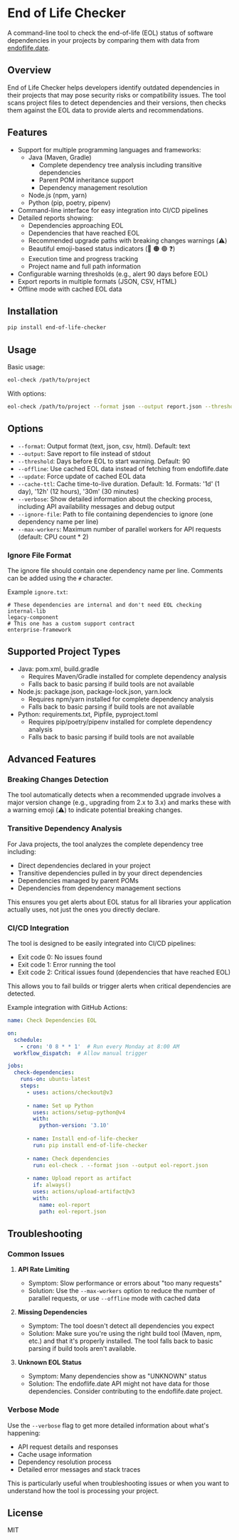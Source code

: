 # End of Life Checker

A command-line tool to check the end-of-life (EOL) status of software dependencies in your projects by comparing them with data from [endoflife.date](https://endoflife.date/).

## Overview

End of Life Checker helps developers identify outdated dependencies in their projects that may pose security risks or compatibility issues. The tool scans project files to detect dependencies and their versions, then checks them against the EOL data to provide alerts and recommendations.

## Features

- Support for multiple programming languages and frameworks:
  - Java (Maven, Gradle)
    - Complete dependency tree analysis including transitive dependencies
    - Parent POM inheritance support
    - Dependency management resolution
  - Node.js (npm, yarn)
  - Python (pip, poetry, pipenv)
- Command-line interface for easy integration into CI/CD pipelines
- Detailed reports showing:
  - Dependencies approaching EOL
  - Dependencies that have reached EOL
  - Recommended upgrade paths with breaking changes warnings (⚠️)
  - Beautiful emoji-based status indicators (🔴 🟠 🟢 ❓)
  - Execution time and progress tracking
  - Project name and full path information
- Configurable warning thresholds (e.g., alert 90 days before EOL)
- Export reports in multiple formats (JSON, CSV, HTML)
- Offline mode with cached EOL data

## Installation

```bash
pip install end-of-life-checker
```

## Usage

Basic usage:

```bash
eol-check /path/to/project
```

With options:

```bash
eol-check /path/to/project --format json --output report.json --threshold 180
```

## Options

- `--format`: Output format (text, json, csv, html). Default: text
- `--output`: Save report to file instead of stdout
- `--threshold`: Days before EOL to start warning. Default: 90
- `--offline`: Use cached EOL data instead of fetching from endoflife.date
- `--update`: Force update of cached EOL data
- `--cache-ttl`: Cache time-to-live duration. Default: 1d. Formats: '1d' (1 day), '12h' (12 hours), '30m' (30 minutes)
- `--verbose`: Show detailed information about the checking process, including API availability messages and debug output
- `--ignore-file`: Path to file containing dependencies to ignore (one dependency name per line)
- `--max-workers`: Maximum number of parallel workers for API requests (default: CPU count * 2)

### Ignore File Format

The ignore file should contain one dependency name per line. Comments can be added using the `#` character.

Example `ignore.txt`:
```
# These dependencies are internal and don't need EOL checking
internal-lib
legacy-component
# This one has a custom support contract
enterprise-framework
```

## Supported Project Types

- Java: pom.xml, build.gradle
  - Requires Maven/Gradle installed for complete dependency analysis
  - Falls back to basic parsing if build tools are not available
- Node.js: package.json, package-lock.json, yarn.lock
  - Requires npm/yarn installed for complete dependency analysis
  - Falls back to basic parsing if build tools are not available
- Python: requirements.txt, Pipfile, pyproject.toml
  - Requires pip/poetry/pipenv installed for complete dependency analysis
  - Falls back to basic parsing if build tools are not available

## Advanced Features

### Breaking Changes Detection

The tool automatically detects when a recommended upgrade involves a major version change (e.g., upgrading from 2.x to 3.x) and marks these with a warning emoji (⚠️) to indicate potential breaking changes.

### Transitive Dependency Analysis

For Java projects, the tool analyzes the complete dependency tree including:
- Direct dependencies declared in your project
- Transitive dependencies pulled in by your direct dependencies
- Dependencies managed by parent POMs
- Dependencies from dependency management sections

This ensures you get alerts about EOL status for all libraries your application actually uses, not just the ones you directly declare.

### CI/CD Integration

The tool is designed to be easily integrated into CI/CD pipelines:
- Exit code 0: No issues found
- Exit code 1: Error running the tool
- Exit code 2: Critical issues found (dependencies that have reached EOL)

This allows you to fail builds or trigger alerts when critical dependencies are detected.

Example integration with GitHub Actions:
```yaml
name: Check Dependencies EOL

on:
  schedule:
    - cron: '0 8 * * 1'  # Run every Monday at 8:00 AM
  workflow_dispatch:  # Allow manual trigger

jobs:
  check-dependencies:
    runs-on: ubuntu-latest
    steps:
      - uses: actions/checkout@v3
      
      - name: Set up Python
        uses: actions/setup-python@v4
        with:
          python-version: '3.10'
          
      - name: Install end-of-life-checker
        run: pip install end-of-life-checker
        
      - name: Check dependencies
        run: eol-check . --format json --output eol-report.json
        
      - name: Upload report as artifact
        if: always()
        uses: actions/upload-artifact@v3
        with:
          name: eol-report
          path: eol-report.json
```

## Troubleshooting

### Common Issues

1. **API Rate Limiting**
   - Symptom: Slow performance or errors about "too many requests"
   - Solution: Use the `--max-workers` option to reduce the number of parallel requests, or use `--offline` mode with cached data

2. **Missing Dependencies**
   - Symptom: The tool doesn't detect all dependencies you expect
   - Solution: Make sure you're using the right build tool (Maven, npm, etc.) and that it's properly installed. The tool falls back to basic parsing if build tools aren't available.

3. **Unknown EOL Status**
   - Symptom: Many dependencies show as "UNKNOWN" status
   - Solution: The endoflife.date API might not have data for those dependencies. Consider contributing to the endoflife.date project.

### Verbose Mode

Use the `--verbose` flag to get more detailed information about what's happening:
- API request details and responses
- Cache usage information
- Dependency resolution process
- Detailed error messages and stack traces

This is particularly useful when troubleshooting issues or when you want to understand how the tool is processing your project.

## License

MIT

